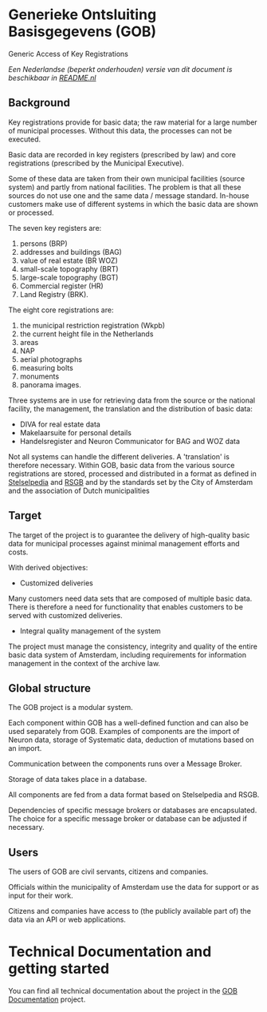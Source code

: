 # Generieke Ontsluiting Basisgegevens (GOB)

Generic Access of Key Registrations 

_Een Nederlandse (beperkt onderhouden) versie van dit document is beschikbaar in [README.nl](README.nl.md)_

## Background

Key registrations provide for basic data; the raw material for a large number of municipal processes.
Without this data, the processes can not be executed.

Basic data are recorded in key registers (prescribed by law) and core registrations (prescribed by the Municipal Executive).

Some of these data are taken from their own municipal facilities (source system) and partly from national facilities.
The problem is that all these sources do not use one and the same data / message standard.
In-house customers make use of different systems in which the basic data are shown or processed.

The seven key registers are:
1. persons (BRP)
2. addresses and buildings (BAG)
3. value of real estate (BR WOZ)
4. small-scale topography (BRT)
5. large-scale topography (BGT)
6. Commercial register (HR)
7. Land Registry (BRK).

The eight core registrations are:
1. the municipal restriction registration (Wkpb)
2. the current height file in the Netherlands
3. areas
4. NAP
5. aerial photographs
6. measuring bolts
7. monuments
8. panorama images.

Three systems are in use for retrieving data from the source or the national facility, the management, the translation and the distribution of basic data:
- DIVA for real estate data
- Makelaarsuite for personal details
- Handelsregister and Neuron Communicator for BAG and WOZ data

Not all systems can handle the different deliveries.
A 'translation' is therefore necessary.
Within GOB, basic data from the various source registrations are stored, processed and distributed in a format as defined in
[Stelselpedia](https://www.amsterdam.nl/stelselpedia/|Stelselpedia) and
[RSGB](https://www.gemmaonline.nl/index.php/Informatiemodel_Basis-_en_Kerngegevens_(RSGB)) and by 
the standards set by the City of Amsterdam and the association of Dutch municipalities

## Target

The target of the project is to guarantee the delivery of high-quality basic data for municipal processes against minimal management efforts and costs.

With derived objectives:
- Customized deliveries

Many customers need data sets that are composed of multiple basic data.
There is therefore a need for functionality that enables customers to be served with customized deliveries.

- Integral quality management of the system

The project must manage the consistency, integrity and quality of the entire basic data system of Amsterdam,
including requirements for information management in the context of the archive law.

## Global structure

The GOB project is a modular system.

Each component within GOB has a well-defined function and can also be used separately from GOB.
Examples of components are the import of Neuron data, storage of Systematic data, deduction of mutations based on an import.

Communication between the components runs over a Message Broker.

Storage of data takes place in a database.

All components are fed from a data format based on Stelselpedia and RSGB.

Dependencies of specific message brokers or databases are encapsulated.
The choice for a specific message broker or database can be adjusted if necessary.

## Users

The users of GOB are civil servants, citizens and companies.

Officials within the municipality of Amsterdam use the data for support or as input for their work.

Citizens and companies have access to (the publicly available part of) the data via an API or web applications.

# Technical Documentation and getting started

You can find all technical documentation about the project in the [GOB Documentation](https://github.com/Amsterdam/GOB-Documentation) project.
